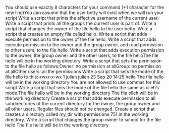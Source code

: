 You should use exactly 8 characters for your command (+1 character for the new line)You can assume that the user betty will exist when we will run your script
Write a script that prints the effective username of the current user.
Write a script that prints all the groups the current user is part of.
Write a script that changes the owner of the file hello to the user betty.
Write a script that creates an empty file called hello.
Write a script that adds execute permission to the owner of the file hello.
Write a script that adds execute permission to the owner and the group owner, and read permission to other users, to the file hello.
Write a script that adds execution permission to the owner, the group owner and the other users, to the file helloThe file hello will be in the working directory.
Write a script that sets the permission to the file hello as follows:Owner: no permission at allGroup: no permission at allOther users: all the permissions
Write a script that sets the mode of the file hello to this:-rwxr-x-wx 1 julien julien 23 Sep 20 14:25 hello The file hello will be in the working directory You are not allowed to use commas for this script 
Write a script that sets the mode of the file hello the same as olleh’s mode.The file hello will be in the working directory The file olleh will be in the working directory
Create a script that adds execute permission to all subdirectories of the current directory for the owner, the group owner and all other users. Regular files should not be changed.
Create a script that creates a directory called my_dir with permissions 751 in the working directory.
Write a script that changes the group owner to school for the file hello The file hello will be in the working directory
